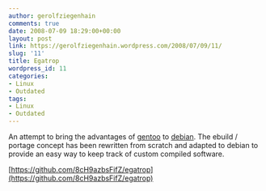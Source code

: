 ```yaml
---
author: gerolfziegenhain
comments: true
date: 2008-07-09 18:29:00+00:00
layout: post
link: https://gerolfziegenhain.wordpress.com/2008/07/09/11/
slug: '11'
title: Egatrop
wordpress_id: 11
categories:
- Linux
- Outdated
tags:
- Linux
- Outdated
---
```


An attempt to bring the advantages of [gentoo](http://www.gentoo.org/) to [debian](http://www.debian.org/). The ebuild / portage concept has been rewritten from scratch and adapted to debian to provide an easy way to keep track of custom compiled software. 







[https://github.com/8cH9azbsFifZ/egatrop](https://github.com/8cH9azbsFifZ/egatrop)
